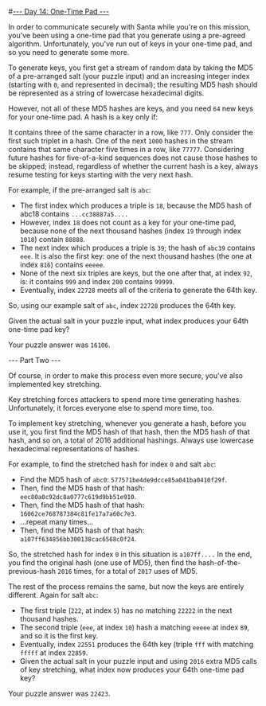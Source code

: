 #[--- Day 14: One-Time Pad ---](http://adventofcode.com/2016/day/14)

In order to communicate securely with Santa while you're on this mission, you've been using a one-time pad that you generate using a pre-agreed algorithm. Unfortunately, you've run out of keys in your one-time pad, and so you need to generate some more.

To generate keys, you first get a stream of random data by taking the MD5 of a pre-arranged salt (your puzzle input) and an increasing integer index (starting with ``0``, and represented in decimal); the resulting MD5 hash should be represented as a string of lowercase hexadecimal digits.

However, not all of these MD5 hashes are keys, and you need ``64`` new keys for your one-time pad. A hash is a key only if:

It contains three of the same character in a row, like ``777``. Only consider the first such triplet in a hash.
One of the next ``1000`` hashes in the stream contains that same character five times in a row, like ``77777``.
Considering future hashes for five-of-a-kind sequences does not cause those hashes to be skipped; instead, regardless of whether the current hash is a key, always resume testing for keys starting with the very next hash.

For example, if the pre-arranged salt is ``abc``:

- The first index which produces a triple is ``18``, because the MD5 hash of abc18 contains ``...cc38887a5....``   
- However, index ``18`` does not count as a key for your one-time pad, because none of the next thousand hashes (index ``19`` through index ``1018``) contain ``88888``.
- The next index which produces a triple is ``39``; the hash of ``abc39`` contains ``eee``. It is also the first key: one of the next thousand hashes (the one at index ``816``) contains ``eeeee``.
- None of the next six triples are keys, but the one after that, at index ``92``, is: it contains ``999`` and index ``200`` contains ``99999``.
- Eventually, index ``22728`` meets all of the criteria to generate the 64th key.  

So, using our example salt of ``abc``, index ``22728`` produces the 64th key.

Given the actual salt in your puzzle input, what index produces your 64th one-time pad key?

Your puzzle answer was ``16106``.

--- Part Two ---

Of course, in order to make this process even more secure, you've also implemented key stretching.

Key stretching forces attackers to spend more time generating hashes. Unfortunately, it forces everyone else to spend more time, too.

To implement key stretching, whenever you generate a hash, before you use it, you first find the MD5 hash of that hash, then the MD5 hash of that hash, and so on, a total of 2016 additional hashings. Always use lowercase hexadecimal representations of hashes.

For example, to find the stretched hash for index ``0`` and salt ``abc``:

- Find the MD5 hash of ``abc0``: ``577571be4de9dcce85a041ba0410f29f``.
- Then, find the MD5 hash of that hash: ``eec80a0c92dc8a0777c619d9bb51e910``.
- Then, find the MD5 hash of that hash: ``16062ce768787384c81fe17a7a60c7e3``.
- ...repeat many times...
- Then, find the MD5 hash of that hash: ``a107ff634856bb300138cac6568c0f24``.  

So, the stretched hash for index ``0`` in this situation is ``a107ff....`` In the end, you find the original hash (one use of MD5), then find the hash-of-the-previous-hash ``2016`` times, for a total of ``2017`` uses of MD5.

The rest of the process remains the same, but now the keys are entirely different. Again for salt ``abc``:

- The first triple (``222``, at index ``5``) has no matching ``22222`` in the next thousand hashes.
- The second triple (``eee``, at index ``10``) hash a matching ``eeeee`` at index ``89``, and so it is the first key.
- Eventually, index ``22551`` produces the 64th key (triple ``fff`` with matching ``fffff`` at index ``22859``.
- Given the actual salt in your puzzle input and using ``2016`` extra MD5 calls of key stretching, what index now produces your 64th one-time pad key?

Your puzzle answer was ``22423``.

